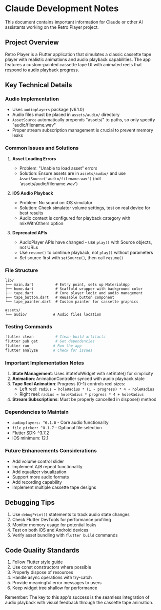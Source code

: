# Claude Development Notes

This document contains important information for Claude or other AI assistants working on the Retro Player project.

## Project Overview

Retro Player is a Flutter application that simulates a classic cassette tape player with realistic animations and audio playback capabilities. The app features a custom-painted cassette tape UI with animated reels that respond to audio playback progress.

## Key Technical Details

### Audio Implementation
- Uses `audioplayers` package (v6.1.0)
- Audio files must be placed in `assets/audio/` directory
- `AssetSource` automatically prepends "assets/" to paths, so only specify "audio/filename.wav"
- Proper stream subscription management is crucial to prevent memory leaks

### Common Issues and Solutions

1. **Asset Loading Errors**
   - Problem: "Unable to load asset" errors
   - Solution: Ensure assets are in `assets/audio/` and use `AssetSource('audio/filename.wav')` (not 'assets/audio/filename.wav')

2. **iOS Audio Playback**
   - Problem: No sound on iOS simulator
   - Solution: Check simulator volume settings, test on real device for best results
   - Audio context is configured for playback category with mixWithOthers option

3. **Deprecated APIs**
   - AudioPlayer APIs have changed - use `play()` with Source objects, not URLs
   - Use `resume()` to continue playback, not `play()` without parameters
   - Set source first with `setSource()`, then call `resume()`

### File Structure
```
lib/
├── main.dart          # Entry point, sets up MaterialApp
├── home.dart          # Scaffold wrapper with background color
├── tape.dart          # Core player logic and audio management
├── tape_button.dart   # Reusable button component
└── tape_painter.dart  # Custom painter for cassette graphics

assets/
└── audio/            # Audio files location
```

### Testing Commands
```bash
flutter clean          # Clean build artifacts
flutter pub get        # Get dependencies
flutter run           # Run the app
flutter analyze       # Check for issues
```

### Important Implementation Notes

1. **State Management**: Uses StatefulWidget with setState() for simplicity
2. **Animation**: AnimationController synced with audio playback state
3. **Tape Reel Animation**: Progress (0-1) controls reel sizes:
   - Left reel: `radius = holeRadius * (1 - progress) * 4 + holeRadius`
   - Right reel: `radius = holeRadius * progress * 4 + holeRadius`
4. **Stream Subscriptions**: Must be properly cancelled in dispose() method

### Dependencies to Maintain
- `audioplayers: ^6.1.0` - Core audio functionality
- `file_picker: ^8.1.7` - Optional file selection
- Flutter SDK: ^3.7.2
- iOS minimum: 12.1

### Future Enhancements Considerations
- Add volume control slider
- Implement A/B repeat functionality
- Add equalizer visualization
- Support more audio formats
- Add recording capability
- Implement multiple cassette tape designs

## Debugging Tips

1. Use `debugPrint()` statements to track audio state changes
2. Check Flutter DevTools for performance profiling
3. Monitor memory usage for potential leaks
4. Test on both iOS and Android devices
5. Verify asset bundling with `flutter build` commands

## Code Quality Standards

1. Follow Flutter style guide
2. Use const constructors where possible
3. Properly dispose of resources
4. Handle async operations with try-catch
5. Provide meaningful error messages to users
6. Keep widget tree shallow for performance

Remember: The key to this app's success is the seamless integration of audio playback with visual feedback through the cassette tape animation.